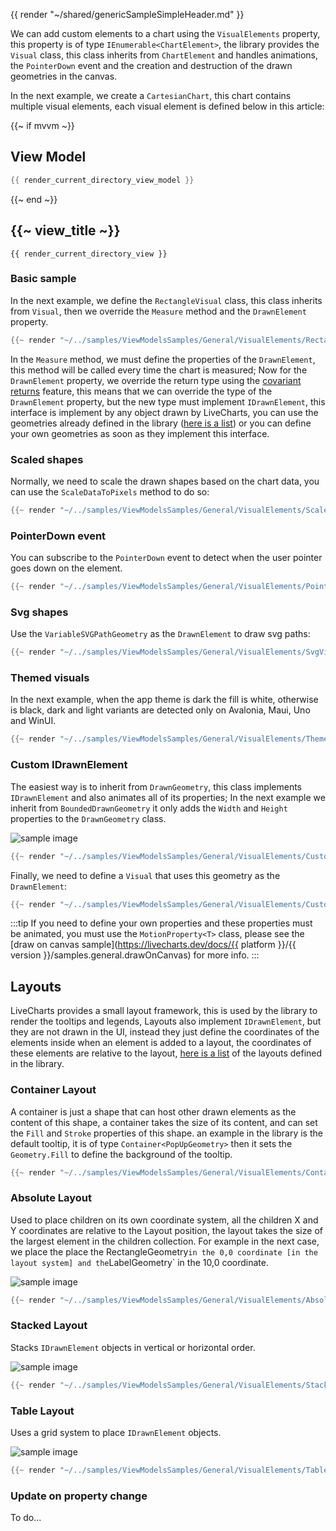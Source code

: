 {{ render "~/shared/genericSampleSimpleHeader.md" }}

We can add custom elements to a chart using the `VisualElements` property, this property is of type `IEnumerable<ChartElement>`,
the library provides the `Visual` class, this class inherits from `ChartElement` and handles animations, the `PointerDown` event and
the creation and destruction of the drawn geometries in the canvas.

In the next example, we create a `CartesianChart`, this chart contains multiple visual elements, each visual element is defined below in this article:

{{~ if mvvm ~}}
## View Model

```csharp
{{ render_current_directory_view_model }}
```
{{~ end ~}}

## {{~ view_title ~}}

```
{{ render_current_directory_view }}
```

### Basic sample

In the next example, we define the `RectangleVisual` class, this class inherits from `Visual`, then we override the `Measure` method
and the `DrawnElement` property.

```csharp
{{~ render "~/../samples/ViewModelsSamples/General/VisualElements/RectangleVisual.cs" ~}}
```

In the `Measure` method, we must define the properties of the `DrawnElement`, this method will be called every time the chart is measured;
Now for the `DrawnElement` property, we override the return type using the [covariant returns](https://learn.microsoft.com/en-us/dotnet/csharp/language-reference/proposals/csharp-9.0/covariant-returns)
feature, this means that we can override the type of the `DrawnElement` property, but the new type must implement `IDrawnElement`, this interface
is implement by any object drawn by LiveCharts, you can use the geometries already defined in the library 
([here is a list](https://github.com/beto-rodriguez/LiveCharts2/tree/master/src/skiasharp/LiveChartsCore.SkiaSharp/Drawing/Geometries)) 
or you can define your own geometries as soon as they implement this interface.

### Scaled shapes

Normally, we need to scale the drawn shapes based on the chart data, you can use the `ScaleDataToPixels` method to do so:

```csharp
{{~ render "~/../samples/ViewModelsSamples/General/VisualElements/ScaledRectangleVisual.cs" ~}}
```

### PointerDown event

You can subscribe to the `PointerDown` event to detect when the user pointer goes down on the element.

```csharp
{{~ render "~/../samples/ViewModelsSamples/General/VisualElements/PointerDownAwareVisual.cs" ~}}
```

### Svg shapes

Use the `VariableSVGPathGeometry` as the `DrawnElement` to draw svg paths:

```csharp
{{~ render "~/../samples/ViewModelsSamples/General/VisualElements/SvgVisual.cs" ~}}
```

### Themed visuals

In the next example, when the app theme is dark the fill is white, otherwise is black, dark and light variants are detected only
on Avalonia, Maui, Uno and WinUI.

```csharp
{{~ render "~/../samples/ViewModelsSamples/General/VisualElements/ThemedVisual.cs" ~}}
```

### Custom IDrawnElement

The easiest way is to inherit from `DrawnGeometry`, this class implements `IDrawnElement` and also animates all of its properties;
In the next example we inherit from `BoundedDrawnGeometry` it only adds the `Width` and `Height` properties to the `DrawnGeometry` class.

<div class="text-center sample-img">
    <img src="https://raw.githubusercontent.com/beto-rodriguez/LiveCharts2/dev/docs/{{ unique_name }}/custom.png" alt="sample image" />
</div>

```csharp
{{~ render "~/../samples/ViewModelsSamples/General/VisualElements/CustomSkiaShape.cs" ~}}
```

Finally, we need to define a `Visual` that uses this geometry as the `DrawnElement`:

```csharp
{{~ render "~/../samples/ViewModelsSamples/General/VisualElements/CustomVisual.cs" ~}}
```

:::tip
If you need to define your own properties and these properties must be animated, you must use the `MotionProperty<T>` class, please see the
[draw on canvas sample](https://livecharts.dev/docs/{{ platform }}/{{ version }}/samples.general.drawOnCanvas) for more info.
:::

## Layouts

LiveCharts provides a small layout framework, this is used by the library to render the tooltips and legends,
Layouts also implement `IDrawnElement`, but they are not drawn in the UI, instead they just define the coordinates
of the elements inside when an element is added to a layout, the coordinates of these elements are relative to the
layout, [here is a list](https://github.com/beto-rodriguez/LiveCharts2/tree/master/src/skiasharp/LiveChartsCore.SkiaSharp/Drawing/Layouts)
of the layouts defined in the library.

### Container Layout

A container is just a shape that can host other drawn elements as the content of this shape, a container takes the size of its content, and can
set the `Fill` and `Stroke` properties of this shape. an example in the library is the default tooltip, it is of type `Container<PopUpGeometry>`
then it sets the `Geometry.Fill` to define the background of the tooltip.

```csharp
{{~ render "~/../samples/ViewModelsSamples/General/VisualElements/ContainerVisual.cs" ~}}
```

### Absolute Layout

Used to place children on its own coordinate system, all the children X and Y coordinates are relative to the Layout position, the layout takes
the size of the largest element in the children collection. For example in the next case, we place the place the RectangleGeometry` in the 0,0
coordinate [in the layout system] and the `LabelGeometry` in the 10,0 coordinate.

<div class="text-center sample-img">
    <img src="https://raw.githubusercontent.com/beto-rodriguez/LiveCharts2/dev/docs/{{ unique_name }}/absolute.png" alt="sample image" />
</div>

```csharp
{{~ render "~/../samples/ViewModelsSamples/General/VisualElements/AbsoluteVisual.cs" ~}}
```

### Stacked Layout

Stacks `IDrawnElement` objects in vertical or horizontal order.

<div class="text-center sample-img">
    <img src="https://raw.githubusercontent.com/beto-rodriguez/LiveCharts2/dev/docs/{{ unique_name }}/stack.png" alt="sample image" />
</div>

```csharp
{{~ render "~/../samples/ViewModelsSamples/General/VisualElements/StackedVisual.cs" ~}}
```

### Table Layout

Uses a grid system to place `IDrawnElement` objects.

<div class="text-center sample-img">
    <img src="https://raw.githubusercontent.com/beto-rodriguez/LiveCharts2/dev/docs/{{ unique_name }}/table.png" alt="sample image" />
</div>

```csharp
{{~ render "~/../samples/ViewModelsSamples/General/VisualElements/TableVisual.cs" ~}}
```

### Update on property change

To do...